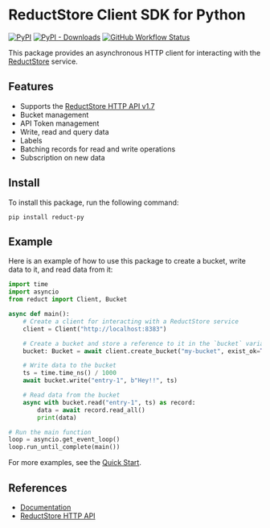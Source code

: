 # ReductStore Client SDK for Python

[![PyPI](https://img.shields.io/pypi/v/reduct-py)](https://pypi.org/project/reduct-py/)
[![PyPI - Downloads](https://img.shields.io/pypi/dm/reduct-py)](https://pypi.org/project/reduct-py/)
[![GitHub Workflow Status](https://img.shields.io/github/actions/workflow/status/reductstore/reduct-py/ci.yml?branch=main)](https://github.com/reductstore/reduct-py/actions)

This package provides an asynchronous HTTP client for interacting with the [ReductStore](https://www.reduct.store) service.

## Features

* Supports the [ReductStore HTTP API v1.7](https://docs.reduct.store/http-api)
* Bucket management
* API Token management
* Write, read and query data
* Labels
* Batching records for read and write operations
* Subscription on new data

## Install

To install this package, run the following command:

```
pip install reduct-py
```

## Example

Here is an example of how to use this package to create a bucket, write data to it, and read data from it:

```python
import time
import asyncio
from reduct import Client, Bucket

async def main():
    # Create a client for interacting with a ReductStore service
    client = Client("http://localhost:8383")

    # Create a bucket and store a reference to it in the `bucket` variable
    bucket: Bucket = await client.create_bucket("my-bucket", exist_ok=True)

    # Write data to the bucket
    ts = time.time_ns() / 1000
    await bucket.write("entry-1", b"Hey!!", ts)

    # Read data from the bucket
    async with bucket.read("entry-1", ts) as record:
        data = await record.read_all()
        print(data)

# Run the main function
loop = asyncio.get_event_loop()
loop.run_until_complete(main())
```

For more examples, see the [Quick Start](https://py.reduct.store/en/latest/docs/quick-start/).

## References

* [Documentation](https://py.reduct.store/)
* [ReductStore HTTP API](https://docs.reduct.store/http-api)
